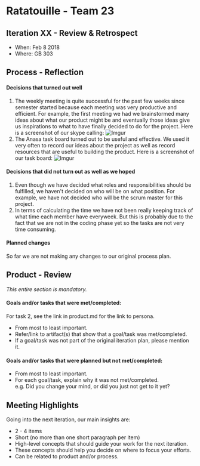 # Ratatouille - Team 23

## Iteration XX - Review & Retrospect

 * When: Feb 8 2018
 * Where: GB 303

## Process - Reflection


#### Decisions that turned out well

1. The weekly meeting is quite successful for the past few weeks since semester started because each meeting was very productive and efficient. For example, the first meeting we had we brainstormed many ideas about what our product might be and eventually those ideas give us inspirations to what to have finally decided to do for the project. Here is a screenshot of our skype calling: ![Imgur](https://i.imgur.com/AzWfTgr.png) <br />
2. The Anasa task board turned out to be useful and effective. We used it very often to record our ideas about the project as well as record resources that are useful to building the product. Here is a screenshot of our task board: ![Imgur](https://i.imgur.com/RxB1oYD.png)<br />


#### Decisions that did not turn out as well as we hoped

1. Even though we have decided what roles and responsibilities should be fulfilled, we haven't decided on who will be on what position. For example, we have not decided who will be the scrum master for this project. <br />
2. In terms of calculating the time we have not been really keeping track of what time each member have everyweek. But this is probably due to the fact that we are not in the coding phase yet so the tasks are not very time consuming.


#### Planned changes

So far we are not making any changes to our original process plan.


## Product - Review

_This entire section is mandatory._

#### Goals and/or tasks that were met/completed:

 For task 2, see the link in product.md for the link to persona.

 * From most to least important.
 * Refer/link to artifact(s) that show that a goal/task was met/completed.
 * If a goal/task was not part of the original iteration plan, please mention it.

#### Goals and/or tasks that were planned but not met/completed:

 * From most to least important.
 * For each goal/task, explain why it was not met/completed.      
   e.g. Did you change your mind, or did you just not get to it yet?

## Meeting Highlights

Going into the next iteration, our main insights are:

 * 2 - 4 items
 * Short (no more than one short paragraph per item)
 * High-level concepts that should guide your work for the next iteration.
 * These concepts should help you decide on where to focus your efforts.
 * Can be related to product and/or process.
